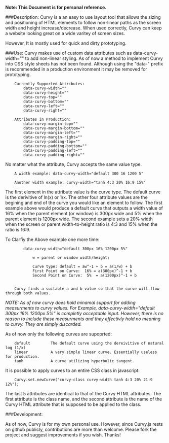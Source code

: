 **Note: This Document is for personal reference.**

###Description: 
Curvy is a an easy to use layout tool that allows the sizing and positioning of HTML elements to follow non-linear paths as the screen width and height increase/decrease. When used correctly, Curvy can keep a website looking great on a wide varitey of screen sizes. 
    
However, It is mostly used for quick and dirty prototyping. 
    
###Use: 
Curvy makes use of custom data attributes such as data-curvy-width="" to add non-linear styling. As of now a method to implement Curvy into CSS style sheets has not been found. Although using the "data-" prefix is recommended in a production environment it may be removed for prototyping.
    
    
        Currently Supported Attributes:
            data-curvy-width=""
            data-curvy-height=""
            data-curvy-top=""
            data-curvy-bottom=""
            data-curvy-left=""
            data-curvy-right=""
    
        Attributes in Production:
            data-curvy-margin-top=""
            data-curvy-margin-bottom=""
            data-curvy-margin-left=""
            data-curvy-margin-right=""
            data-curvy-padding-top=""
            data-curvy-padding-bottom=""
            data-curvy-padding-left=""
            data-curvy-padding-right=""
    
    
No matter what the attribute, Curvy accepts the same value type.
    
        A width example: data-curvy-width="default 300 16 1200 5" 
        
        Another width example: curvy-width="tanh 4:3 20% 16:9 15%"
    
The first element in the attribute value is the curve type. The default curve is the derivitive of ln(x) or 1/x. The other four attribute values are the begining and end of the curve you would like an element to follow. The first example above would produce a default curve that outputs a width value of 16% when the parent element (or window) is 300px wide and 5% when the parent element is 1200px wide. The second example sets a 20% width when the screen or parent width-to-height ratio is 4:3 and 15% when the ratio is 16:9. 
    
To Clarfiy the Above example one more time:
        
            data-curvy-width="default 300px 16% 1200px 5%"
            
                w = parent or window width/height;
            
                Curve type: default = aw^-1 + b = a(1/w) + b
                First Point on Curve:  16% = a(300px)^-1 + b
                Second Point on Curve:  5%  = a(1200px)^-1 + b
    
        
        Curvy finds a suitable a and b value so that the curve will flow through both values.
        
*NOTE: As of now curvy does hold minamal support for adding measurments to curvy values. For Example, data-curvy-width="default 300px 16% 1200px 5%" is completly acceptable input. However, there is no reason to include these measurments and they effectivly hold no meaning to curvy. They are simply discarded.*
    
As of now only the following curves are supoprted: 
        
        default         The default curve using the dereivitive of natural log (1/x)
        linear          A very simple linear curve. Essentially useless for production.
        tanh            A curve utilizing hyperbolic tangent. 
        
It is possible to apply curves to an entire CSS class in javascript:
        
        Curvy.set.newCurve("curvy-class curvy-width tanh 4:3 20% 21:9 12%");
        
The last 5 attributes are identical to that of the Curvy HTML attributes. The first attribute is the class name, and the second attribute is the name of the Curvy HTML attribute that is supposed to be applied to the class.  
    
        
###Development: 

As of now, Curvy is for my own personal use. However, since Curvy.js rests on github publicly, contributions are more than welcome. Please fork the project and suggest improvements if you wish. Thanks! 
    
    
    
